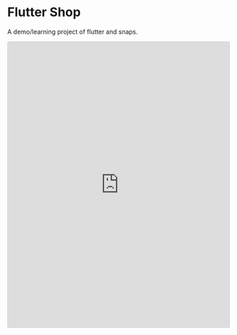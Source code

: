 # Flutter Shop

A demo/learning project of flutter and snaps.

<!-- [![Get it from the Snap Store](https://snapcraft.io/static/images/badges/en/snap-store-white.svg)](https://snapcraft.io/flutter-shop) -->

<div align="Center">
<iframe src="https://snapcraft.io/flutter-shop/embedded?button=white&screenshot=true" frameborder="0" width="100%" height="650px" style="border: 1px solid #CCC; border-radius: 2px;"></iframe>
</div>